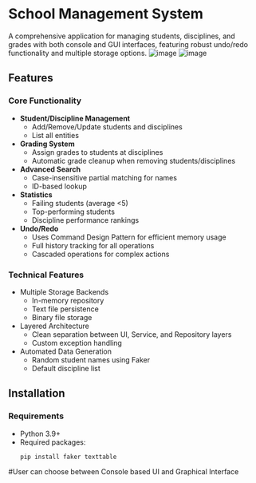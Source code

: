 # School Management System

A comprehensive application for managing students, disciplines, and grades with both console and GUI interfaces, featuring robust undo/redo functionality and multiple storage options.
![image](https://github.com/user-attachments/assets/ce51620d-cde0-437d-b593-69cfc0ca16d6)
![image](https://github.com/user-attachments/assets/f0b24bc6-99e6-4e89-892d-56c7494637dc)

## Features

### Core Functionality
- **Student/Discipline Management**
  - Add/Remove/Update students and disciplines
  - List all entities
- **Grading System**
  - Assign grades to students at disciplines
  - Automatic grade cleanup when removing students/disciplines
- **Advanced Search**
  - Case-insensitive partial matching for names
  - ID-based lookup
- **Statistics**
  - Failing students (average <5)
  - Top-performing students
  - Discipline performance rankings
- **Undo/Redo**
  - Uses Command Design Pattern for efficient memory usage 
  - Full history tracking for all operations
  - Cascaded operations for complex actions

### Technical Features
- Multiple Storage Backends
  - In-memory repository
  - Text file persistence
  - Binary file storage
- Layered Architecture
  - Clean separation between UI, Service, and Repository layers
  - Custom exception handling
- Automated Data Generation
  - Random student names using Faker
  - Default discipline list

## Installation

### Requirements
- Python 3.9+
- Required packages:
  ```bash
  pip install faker texttable
#User can choose between Console based UI and Graphical Interface
